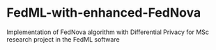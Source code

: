 # FedML-with-enhanced-FedNova
Implementation of FedNova algorithm with Differential Privacy for MSc research project in the FedML software
